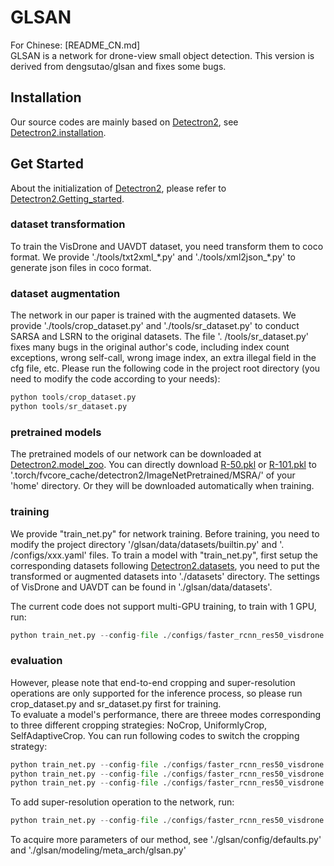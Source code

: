 # GLSAN
For Chinese: [README_CN.md]  
GLSAN is a network for drone-view small object detection. This version is derived from dengsutao/glsan and fixes some bugs.
## Installation
Our source codes are mainly based on [Detectron2](https://github.com/facebookresearch/detectron2), see [Detectron2.installation](https://github.com/facebookresearch/detectron2/blob/master/INSTALL.md).
## Get Started
About the initialization of [Detectron2](https://github.com/facebookresearch/detectron2), please refer to [Detectron2.Getting_started](https://github.com/facebookresearch/detectron2/blob/master/GETTING_STARTED.md
).
### dataset transformation
To train the VisDrone and UAVDT dataset, you need transform them to coco format.
We provide './tools/txt2xml_\*.py' and './tools/xml2json_\*.py' to generate json files in coco format.
### dataset augmentation
The network in our paper is trained with the augmented datasets.
We provide './tools/crop_dataset.py' and './tools/sr_dataset.py' to conduct SARSA and LSRN to the original datasets. The file '. /tools/sr_dataset.py' fixes many bugs in the original author's code, including index count exceptions, wrong self-call, wrong image index, an extra illegal field in the cfg file, etc. Please run the following code in the project root directory (you need to modify the code according to your needs):
```python
python tools/crop_dataset.py
python tools/sr_dataset.py
```
### pretrained models
The pretrained models of our network can be downloaded at [Detectron2.model_zoo](https://github.com/facebookresearch/detectron2/blob/master/MODEL_ZOO.md).
You can directly download [R-50.pkl](https://dl.fbaipublicfiles.com/detectron2/ImageNetPretrained/MSRA/R-50.pkl) or [R-101.pkl](https://dl.fbaipublicfiles.com/detectron2/ImageNetPretrained/MSRA/R-101.pkl)
to '.torch/fvcore_cache/detectron2/ImageNetPretrained/MSRA/' of your 'home' directory.
Or they will be downloaded automatically when training.
### training
We provide "train_net.py" for network training.
Before training, you need to modify the project directory '/glsan/data/datasets/builtin.py' and '. /configs/xxx.yaml' files.
To train a model with "train_net.py", first setup the corresponding datasets following [Detectron2.datasets](https://github.com/facebookresearch/detectron2/blob/master/datasets/README.md),
you need to put the transformed or augmented datasets into './datasets' directory.
The settings of VisDrone and UAVDT can be found in './glsan/data/datasets'.


The current code does not support multi-GPU training, to train with 1 GPU, run:
```python
python train_net.py --config-file ./configs/faster_rcnn_res50_visdrone.yaml --num-gpus 1 SOLVER.IMS_PER_BATCH 2
```


### evaluation
However, please note that end-to-end cropping and super-resolution operations are only supported for the inference process, so please run crop_dataset.py and sr_dataset.py first for training.  
To evaluate a model's performance, there are threee modes corresponding to three different
cropping strategies: NoCrop, UniformlyCrop, SelfAdaptiveCrop.
You can run following codes to switch the cropping strategy:
```python
python train_net.py --config-file ./configs/faster_rcnn_res50_visdrone.yaml --eval-only --num-gpus 8
python train_net.py --config-file ./configs/faster_rcnn_res50_visdrone.yaml --eval-only --num-gpus 8 GLSAN.CROP UniformlyCrop
python train_net.py --config-file ./configs/faster_rcnn_res50_visdrone.yaml --eval-only --num-gpus 8 GLSAN.CROP SelfAdaptiveCrop
```
To add super-resolution operation to the network, run:
```python
python train_net.py --config-file ./configs/faster_rcnn_res50_visdrone.yaml --eval-only --num-gpus 8 GLSAN.CROP SelfAdaptiveCrop GLSAN.SR True
```

To acquire more parameters of our method, see './glsan/config/defaults.py' and './glsan/modeling/meta_arch/glsan.py'
